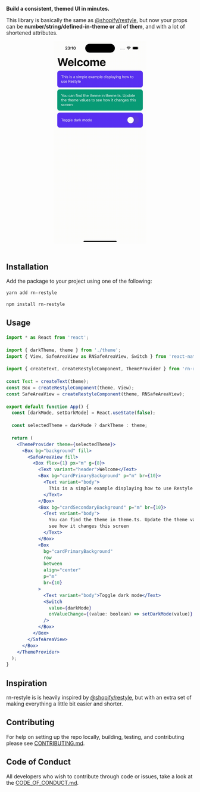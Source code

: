 **Build a consistent, themed UI in minutes.**

This library is basically the same as [@shopify/restyle](https://shopify.github.io/restyle/), but now your props can be **number/string/defined-in-theme or all of them**, and with a lot of shortened attributes.
<br/>

<div align='center'>
  <img src ="./example/assets/rn-restyle.gif" width="250" />
</div>
<br/>

## Installation

Add the package to your project using one of the following:

```bash
yarn add rn-restyle
```

```bash
npm install rn-restyle
```

## Usage

```jsx
import * as React from 'react';

import { darkTheme, theme } from './theme';
import { View, SafeAreaView as RNSafeAreaView, Switch } from 'react-native';

import { createText, createRestyleComponent, ThemeProvider } from 'rn-restyle';

const Text = createText(theme);
const Box = createRestyleComponent(theme, View);
const SafeAreaView = createRestyleComponent(theme, RNSafeAreaView);

export default function App() {
  const [darkMode, setDarkMode] = React.useState(false);

  const selectedTheme = darkMode ? darkTheme : theme;

  return (
    <ThemeProvider theme={selectedTheme}>
      <Box bg="background" fill>
        <SafeAreaView fill>
          <Box flex={1} px="m" g={8}>
            <Text variant="header">Welcome</Text>
            <Box bg="cardPrimaryBackground" p="m" br={10}>
              <Text variant="body">
                This is a simple example displaying how to use Restyle
              </Text>
            </Box>
            <Box bg="cardSecondaryBackground" p="m" br={10}>
              <Text variant="body">
                You can find the theme in theme.ts. Update the theme values to
                see how it changes this screen
              </Text>
            </Box>
            <Box
              bg="cardPrimaryBackground"
              row
              between
              align="center"
              p="m"
              br={10}
            >
              <Text variant="body">Toggle dark mode</Text>
              <Switch
                value={darkMode}
                onValueChange={(value: boolean) => setDarkMode(value)}
              />
            </Box>
          </Box>
        </SafeAreaView>
      </Box>
    </ThemeProvider>
  );
}
```

## Inspiration

rn-restyle is is heavily inspired by [@shopify/restyle](https://shopify.github.io/restyle/), but with an extra set of making everything a little bit easier and shorter.

## Contributing

For help on setting up the repo locally, building, testing, and contributing
please see [CONTRIBUTING.md](https://github.com/stephen-golban/rn-restyle/blob/main/CONTRIBUTING.md).

## Code of Conduct

All developers who wish to contribute through code or issues, take a look at the
[CODE_OF_CONDUCT.md](https://github.com/stephen-golban/rn-restyle/blob/main/CODE_OF_CONDUCT.md).

